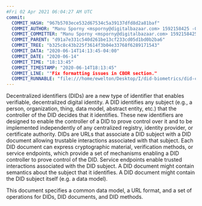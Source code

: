 ```yaml
---
#Fri 02 Apr 2021 06:04:27 AM UTC
commit:
  COMMIT_HASH: "967b5703ece532d67534c5a39137dfd8d2a81baf"
  COMMIT_AUTHOR: "Manu Sporny <msporny@digitalbazaar.com> 1592158425 -0400"
  COMMIT_COMMITTER: "Manu Sporny <msporny@digitalbazaar.com> 1592158425 -0400"
  COMMIT_PARENT: "d91a7e331c540d261be13cf233cd05d1bd0b2ba6"
  COMMIT_TREE: "b325c8c43b225f3614f3b04e33768f6289171543"
  COMMIT_DATA: "2020-06-14T14:13:45-04:00"
  COMMIT_DATE: "2020-06-14"
  COMMIT_TIME: "18:13:45"
  COMMIT_TIMESTAMP: "2020-06-14T18:13:45"
  COMMIT_LINE: ""Fix formatting issues in CBOR section."
  COMMIT_RUNNABLE: "file:///home/ewelton/Desktop/I/did-biometrics/did-core-dataset/analysis/gitinfo/967b5703ece532d67534c5a39137dfd8d2a81baf/snapshot/index.html"
---
```


<section id="abstract">
<p>
<a>Decentralized identifiers</a> (DIDs) are a new type of identifier that
enables verifiable, decentralized digital identity. A <a>DID</a> identifies any
subject (e.g., a person, organization, thing, data model, abstract entity, etc.)
that the controller of the <a>DID</a> decides that it identifies. These new
identifiers are designed to enable the controller of a <a>DID</a> to prove
control over it and to be implemented independently of any centralized registry,
identity provider, or certificate authority. <a>DID</a>s are URLs that associate
a <a>DID subject</a> with a <a>DID document</a> allowing trustable interactions
associated with that subject. Each <a>DID document</a> can express cryptographic
material, verification methods, or <a>service endpoints</a>, which provide a set
of mechanisms enabling a <a>DID controller</a> to prove control of the
<a>DID</a>. <a>Service endpoints</a> enable trusted interactions associated with
the <a>DID subject</a>. A <a>DID document</a> might contain semantics about the
subject that it identifies. A <a>DID document</a> might contain the <a>DID
subject</a> itself (e.g. a data model).
    </p>
<p>
This document specifies a common data model, a URL format, and a set of
operations for <a>DIDs</a>, <a>DID documents</a>, and <a>DID methods</a>.
    </p>
</section>
